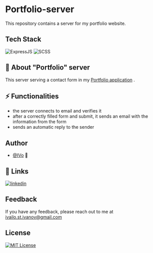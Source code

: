 # Portfolio-server
This repository contains a server for my portfolio website.

## Tech Stack

![ExpressJS](https://img.shields.io/badge/ExpressJS-black?logo=Express) ![SCSS](https://img.shields.io/badge/Nodemailer-green?logo=Nodemailer)

## 🚀 About "Portfolio" server

This server serving a contact form in my [Portfolio application](https://github.com/Ivaylo-St-Ivanov/Portfolio-server) .

## ⚡ Functionalities

 - the server connects to email and verifies it
 - after a correctly filled form and submit, it sends an email with the information from the form
 - sends an automatic reply to the sender

## Author

- [@IVo](https://github.com/Ivaylo-St-Ivanov) 👋

## 🔗 Links

[![linkedin](https://img.shields.io/badge/linkedin-0A66C2?style=for-the-badge&logo=linkedin&logoColor=white)](https://www.linkedin.com/in/ivaylo-st-ivanov)

## Feedback

If you have any feedback, please reach out to me at ivailo.st.ivanov@gmail.com

## License

[![MIT License](https://img.shields.io/badge/License-MIT-green.svg)](https://choosealicense.com/licenses/mit/)